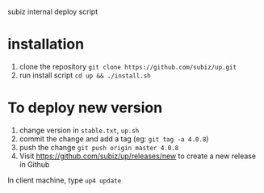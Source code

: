 subiz internal deploy script

# installation
1. clone the repository
```git clone https://github.com/subiz/up.git```
2. run install script
```cd up && ./install.sh```


# To deploy new version
1. change version in `stable.txt`, `up.sh`
2. commit the change and add a tag (eg: `git tag -a 4.0.8`)
3. push the change `git push origin master 4.0.8`
4. Visit https://github.com/subiz/up/releases/new to create a new release in Github

In client machine, type `up4 update`
